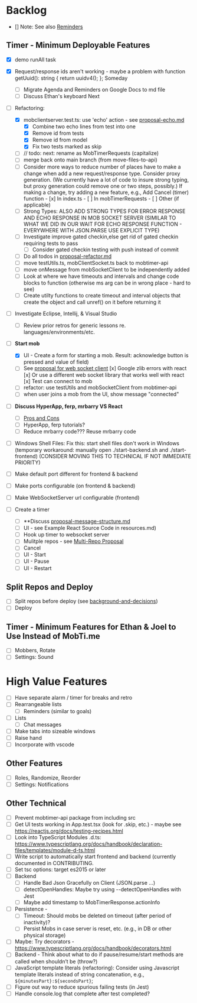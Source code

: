 # Backlog

- [] Note: See also [Reminders](./reminders.md)

## Timer - Minimum Deployable Features

- [x] demo runAll task
- [x] Request/response ids aren't working - maybe a problem with function getUuid(): string { return uuidv4(); };
      Someday
  - [ ] Migrate Agenda and Reminders on Google Docs to md file
  - [ ] Discuss Ethan's keyboard
        Next
- [ ] Refactoring:

  - [x] mobclientserver.test.ts: use 'echo' action - see [proposal-echo.md](./proposal-echo.md)
    - [x] Combine two echo lines from test into one
    - [x] Remove id from tests
    - [x] Remove id from model
    - [x] Fix two tests marked as skip
  - [ ] // todo: next: rename as MobTimerRequests (capitalize)
  - [ ] merge back onto main branch (from move-files-to-api)
  - [ ] Consider more ways to reduce number of places have to make a change when add a new request/response type. Consider proxy generation.
        (We currently have a lot of code to insure strong typing, but proxy generation could remove one or two steps, possibly.) If making
        a change, try adding a new feature, e.g., Add Cancel (timer) function
          - [x] In index.ts 
          - [ ] In mobTimerRequests
          - [ ] Other (if applicable)
  - [ ] Strong Types: ALSO ADD STRONG TYPES FOR ERROR RESPONSE AND ECHO RESPONSE IN MOB SOCKET SERVER (SIMILAR TO WHAT WE DID IN OUR WAIT
        FOR ECHO RESPONSE FUNCTION - EVERYWHERE WITH JSON.PARSE USE EXPLICIT TYPE)
  - [ ] Investigate improve gated checkin,else get rid of gated checkin requiring tests to pass
    - [ ] Consider gated checkin testing with push instead of commit
  - [ ] Do all todos in [proposal-refactor.md](./proposal-refactor.md)
  - [ ] move testUtils.ts, mobClientSocket.ts back to mobtimer-api
  - [ ] move onMessage from mobSocketClient to be independently added
  - [ ] Look at where we have timeouts and intervals and change code blocks to function (otherwise ms arg can be in wrong place - hard to see)
  - [ ] Create utilty functions to create timeout and interval objects that create the object and call unref() on it before returning it

- [ ] Investigate Eclipse, Intellij, & Visual Studio

  - [ ] Review prior retros for generic lessons re. languages/environments/etc.

- [ ] **Start mob**

  - [x] UI - Create a form for starting a mob. Result: acknowledge button is pressed and value of field)
  - [ ] See [proposal for web socket client](./proposal-websocketclient.md)
        [x] Google zlib errors with react
        [x] Or use a different web socket library that works well with react
        [x] Test can connect to mob
  - [ ] refactor: use testUtils and mobSocketClient from mobtimer-api
  - [ ] when user joins a mob from the UI, show message "connected"

- [ ] **Discuss HyperApp, ferp, mrbarry VS React**

  - [ ] [Pros and Cons](./pros-and-cons.md)
  - [ ] HyperApp, ferp tutorials?
  - [ ] Reduce mrbarry code??? Reuse mrbarry code

- [ ] Windows Shell Files: Fix this: start shell files don't work in Windows (temporary workaround: manually open ./start-backend.sh and ./start-frontend)
      (CONSIDER MOVING THIS TO TECHNICAL IF NOT IMMEDIATE PRIORITY)
- [ ] Make default port different for frontend & backend
- [ ] Make ports configurable (on frontend & backend)
- [ ] Make WebSocketServer url configurable (frontend)
- [ ] Create a timer
  - [ ] \*\*Discuss [proposal-message-structure.md](./proposal-message-structure.md)
  - [ ] UI - see Example React Source Code in resources.md)
  - [ ] Hook up timer to websocket server
  - [ ] Mulitple repos - see [Multi-Repo Proposal](./proposal-multiple-repos.md)
  - [ ] Cancel
  - [ ] UI - Start
  - [ ] UI - Pause
  - [ ] UI - Restart

## Split Repos and Deploy

- [ ] Split repos before deploy (see [background-and-decisions](./background-and-decisions.md))
- [ ] Deploy

## Timer - Minimum Features for Ethan & Joel to Use Instead of MobTi.me

- [ ] Mobbers, Rotate
- [ ] Settings: Sound

# High Value Features

- [ ] Have separate alarm / timer for breaks and retro
- [ ] Rearrangeable lists
  - [ ] Reminders (similar to goals)
- [ ] Lists
  - [ ] Chat messages
- [ ] Make tabs into sizeable windows
- [ ] Raise hand
- [ ] Incorporate with vscode

## Other Features

- [ ] Roles, Randomize, Reorder
- [ ] Settings: Notifications

## Other Technical

- [ ] Prevent mobtimer-api package from including src
- [ ] Get UI tests working in App.test.tsx (look for .skip, etc.) - maybe see https://reactjs.org/docs/testing-recipes.html
- [ ] Look into TypeScript Modules .d.ts: https://www.typescriptlang.org/docs/handbook/declaration-files/templates/module-d-ts.html
- [ ] Write script to automatically start frontend and backend (currently documented in CONTRIBUTING.
- [ ] Set tsc options: target es2015 or later
- [ ] Backend
  - [ ] Handle Bad Json Gracefully on Client (JSON.parse …)
  - [ ] detectOpenHandles: Maybe try using --detectOpenHandles with Jest
  - [ ] Maybe add timestamp to MobTimerResponse.actionInfo
- [ ] Persistence -
  - [ ] Timeout: Should mobs be deleted on timeout (after period of inactivity)?
  - [ ] Persist Mobs in case server is reset, etc. (e.g., in DB or other physical storage)
- [ ] Maybe: Try decorators - https://www.typescriptlang.org/docs/handbook/decorators.html
- [ ] Backend - Think about what to do if pause/resume/start methods are called when shouldn’t be (throw?)
- [ ] JavaScript template literals (refactoring): Consider using Javascript template literals instead of string concatenation, e.g., `${minutesPart}:${secondsPart}`;
- [ ] Figure out way to reduce spurious failing tests (in Jest)
- [ ] Handle console.log that complete after test completed?
